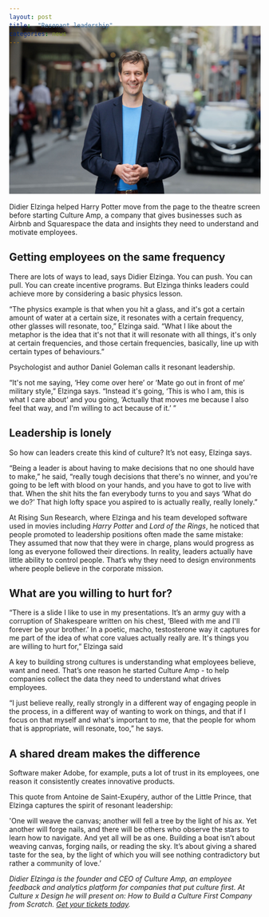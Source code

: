 ```yaml
---
layout: post
title:  "Resonant leadership"
categories: news
---
```


<img style="margin-top: -54px;" class="post__image -responsive" src="/images/didier-elzinga-hero.jpg">

<p class="-lede">
Didier Elzinga helped Harry Potter move from the page to the theatre screen before starting Culture Amp, a company that gives businesses such as Airbnb and Squarespace the data and insights they need to understand and motivate employees.
</p>

## Getting employees on the same frequency

There are lots of ways to lead, says Didier Elzinga. You can push. You can pull. You can create incentive programs. But Elzinga thinks leaders could achieve more by considering a basic physics lesson.

“The physics example is that when you hit a glass, and it's got a certain amount of water at a certain size, it resonates with a certain frequency, other glasses will resonate, too,” Elzinga said. “What I like about the metaphor is the idea that it's not that it will resonate with all things, it's only at certain frequencies, and those certain frequencies, basically, line up with certain types of behaviours.”

Psychologist and author Daniel Goleman calls it resonant leadership.

“It's not me saying, ‘Hey come over here’ or ‘Mate go out in front of me’ military style,” Elzinga says. “Instead it's going, ‘This is who I am, this is what I care about’ and you going, ‘Actually that moves me because I also feel that way, and I'm willing to act because of it.’ ”

## Leadership is lonely

So how can leaders create this kind of culture? It’s not easy, Elzinga says.

“Being a leader is about having to make decisions that no one should have to make,” he said,  “really tough decisions that there's no winner, and you're going to be left with blood on your hands, and you have to got to live with that. When the shit hits the fan everybody turns to you and says ‘What do we do?’ That high lofty space you aspired to is actually really, really lonely.”

At Rising Sun Research, where Elzinga and his team developed software used in movies including *Harry Potter* and *Lord of the Rings*, he noticed that people promoted to leadership positions often made the same mistake: They assumed that now that they were in charge, plans would progress as long as everyone followed their directions. In reality, leaders actually have little ability to control people. That’s why they need to design environments where people believe in the corporate mission.

## What are you willing to hurt for?

“There is a slide I like to use in my presentations. It’s an army guy with a corruption of Shakespeare written on his chest, ‘Bleed with me and I'll forever be your brother.’ In a poetic, macho, testosterone way it captures for me part of the idea of what core values actually really are. It's things you are willing to hurt for,” Elzinga said

A key to building strong cultures is understanding what employees believe, want and need. That’s one reason he started Culture Amp - to help companies collect the data they need to understand what drives employees.

“I just believe really, really strongly in a different way of engaging people in the process, in a different way of wanting to work on things, and that if I focus on that myself and what's important to me, that the people for whom that is appropriate, will resonate, too,” he says.

## A shared dream makes the difference

Software maker Adobe, for example, puts a lot of trust in its employees, one reason it consistently creates innovative products.

This quote from Antoine de Saint-Exupéry, author of the Little Prince, that Elzinga captures the spirit of resonant leadership:

'One will weave the canvas; another will fell a tree by the light of his ax. Yet another will forge nails, and there will be others who observe the stars to learn how to navigate. And yet all will be as one. Building a boat isn’t about weaving canvas, forging nails, or reading the sky. It’s about giving a shared taste for the sea, by the light of which you will see nothing contradictory but rather a community of love.’

<div class="post__divider"></div>

_Didier Elzinga is the founder and CEO of Culture Amp, an employee feedback and analytics platform for companies that put culture first. At Culture x Design he will present on: How to Build a Culture First Company from Scratch. <a href="https://www.eventbrite.com/e/culture-x-design-melbourne-2016-tickets-25704072573#tickets" target="_blank">Get your tickets today</a>._
